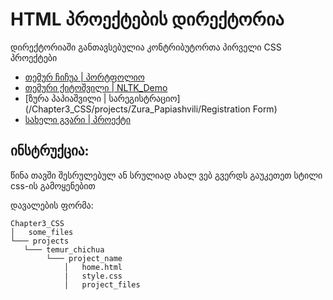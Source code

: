 # HTML პროექტების დირექტორია

დირექტორიაში განთავსებულია კონტრიბუტორთა პირველი CSS პროექტები

- [თემურ ჩიჩუა | პორტფოლიო](/Chapter3_css/projects/Temur_Chichua/portfolio)
- [თემური ქიტოშვილი | NLTK_Demo](/Chapter3_css/projects/Temuri_kitoshvili/NLTk_Demo)
- [ზურა პაპიაშვილი | სარეგისტრაციო](/Chapter3_CSS/projects/Zura_Papiashvili/Registration Form)
- [სახელი გვარი | პროექტი](/მისამართი)

## ინსტრუქცია:

წინა თავში შესრულებულ ან სრულიად ახალ ვებ გვერდს გაუკეთეთ სტილი css-ის გამოყენებით

დავალების ფორმა:
```
Chapter3_CSS
│   some_files
└─── projects
   └─── temur_chichua
        └─── project_name
            │   home.html
            |   style.css
            │   project_files    
```

